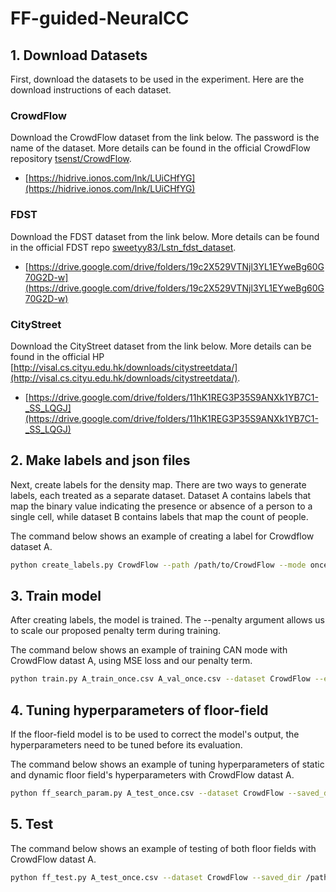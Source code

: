 # FF-guided-NeuralCC

## 1. Download Datasets
First, download the datasets to be used in the experiment. Here are the download instructions of each dataset.

### CrowdFlow
Download the CrowdFlow dataset from the link below. The password is the name of the dataset. More details can be found in the official CrowdFlow repository [tsenst/CrowdFlow](https://github.com/tsenst/CrowdFlow).
- [https://hidrive.ionos.com/lnk/LUiCHfYG](https://hidrive.ionos.com/lnk/LUiCHfYG)

### FDST
Download the FDST dataset from the link below. More details can be found in the official FDST repo [sweetyy83/Lstn_fdst_dataset](https://github.com/sweetyy83/Lstn_fdst_dataset).
- [https://drive.google.com/drive/folders/19c2X529VTNjl3YL1EYweBg60G70G2D-w](https://drive.google.com/drive/folders/19c2X529VTNjl3YL1EYweBg60G70G2D-w)

### CityStreet
Download the CityStreet dataset from the link below. More details can be found in the official HP [http://visal.cs.cityu.edu.hk/downloads/citystreetdata/](http://visal.cs.cityu.edu.hk/downloads/citystreetdata/).
- [https://drive.google.com/drive/folders/11hK1REG3P35S9ANXk1YB7C1-_SS_LQGJ](https://drive.google.com/drive/folders/11hK1REG3P35S9ANXk1YB7C1-_SS_LQGJ)

## 2. Make labels and json files
Next, create labels for the density map. There are two ways to generate labels, each treated as a separate dataset. Dataset A contains labels that map the binary value indicating the presence or absence of a person to a single cell, while dataset B contains labels that map the count of people.

The command below shows an example of creating a label for Crowdflow dataset A.
```sh
python create_labels.py CrowdFlow --path /path/to/CrowdFlow --mode once
```

## 3. Train model
After creating labels, the model is trained. The --penalty argument allows us to scale our proposed penalty term during training.

The command below shows an example of training CAN mode with CrowdFlow datast A, using MSE loss and our penalty term.
```sh
python train.py A_train_once.csv A_val_once.csv --dataset CrowdFlow --exp /path/to/save_dir --penalty 0.1
```

## 4. Tuning hyperparameters of floor-field
If the floor-field model is to be used to correct the model's output, the hyperparameters need to be tuned before its evaluation.

The command below shows an example of tuning hyperparameters of static and dynamic floor field's hyperparameters with CrowdFlow datast A.
```sh
python ff_search_param.py A_test_once.csv --dataset CrowdFlow --saved_dir /path/to/saved_dir --DynamicFF 1 --StaticFF 1
```

## 5. Test

The command below shows an example of testing of both floor fields with CrowdFlow datast A.
```sh
python ff_test.py A_test_once.csv --dataset CrowdFlow --saved_dir /path/to/saved_dir --DynamicFF 1 --StaticFF 1
```
